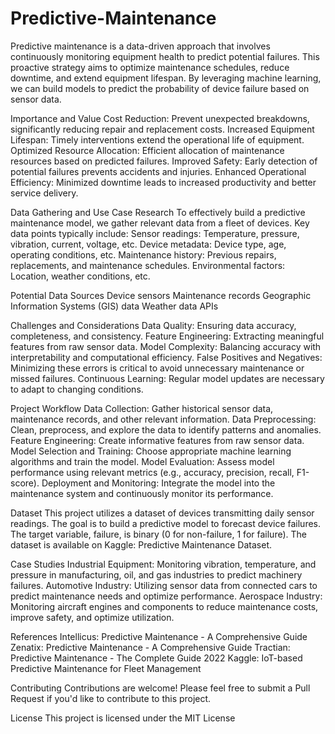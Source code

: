 # Predictive-Maintenance
Predictive maintenance is a data-driven approach that involves continuously monitoring equipment health to predict potential failures. This proactive strategy aims to optimize maintenance schedules, reduce downtime, and extend equipment lifespan. By leveraging machine learning, we can build models to predict the probability of device failure based on sensor data.

Importance and Value
Cost Reduction: Prevent unexpected breakdowns, significantly reducing repair and replacement costs.
Increased Equipment Lifespan: Timely interventions extend the operational life of equipment.
Optimized Resource Allocation: Efficient allocation of maintenance resources based on predicted failures.
Improved Safety: Early detection of potential failures prevents accidents and injuries.
Enhanced Operational Efficiency: Minimized downtime leads to increased productivity and better service delivery.

Data Gathering and Use Case Research
To effectively build a predictive maintenance model, we gather relevant data from a fleet of devices. Key data points typically include:
Sensor readings: Temperature, pressure, vibration, current, voltage, etc.
Device metadata: Device type, age, operating conditions, etc.
Maintenance history: Previous repairs, replacements, and maintenance schedules.
Environmental factors: Location, weather conditions, etc.

Potential Data Sources
Device sensors
Maintenance records
Geographic Information Systems (GIS) data
Weather data APIs

Challenges and Considerations
Data Quality: Ensuring data accuracy, completeness, and consistency.
Feature Engineering: Extracting meaningful features from raw sensor data.
Model Complexity: Balancing accuracy with interpretability and computational efficiency.
False Positives and Negatives: Minimizing these errors is critical to avoid unnecessary maintenance or missed failures.
Continuous Learning: Regular model updates are necessary to adapt to changing conditions.

Project Workflow
Data Collection: Gather historical sensor data, maintenance records, and other relevant information.
Data Preprocessing: Clean, preprocess, and explore the data to identify patterns and anomalies.
Feature Engineering: Create informative features from raw sensor data.
Model Selection and Training: Choose appropriate machine learning algorithms and train the model.
Model Evaluation: Assess model performance using relevant metrics (e.g., accuracy, precision, recall, F1-score).
Deployment and Monitoring: Integrate the model into the maintenance system and continuously monitor its performance.

Dataset
This project utilizes a dataset of devices transmitting daily sensor readings. The goal is to build a predictive model to forecast device failures. The target variable, failure, is binary (0 for non-failure, 1 for failure). The dataset is available on Kaggle: Predictive Maintenance Dataset.

Case Studies
Industrial Equipment: Monitoring vibration, temperature, and pressure in manufacturing, oil, and gas industries to predict machinery failures.
Automotive Industry: Utilizing sensor data from connected cars to predict maintenance needs and optimize performance.
Aerospace Industry: Monitoring aircraft engines and components to reduce maintenance costs, improve safety, and optimize utilization.

References
Intellicus: Predictive Maintenance - A Comprehensive Guide
Zenatix: Predictive Maintenance - A Comprehensive Guide
Tractian: Predictive Maintenance - The Complete Guide 2022
Kaggle: IoT-based Predictive Maintenance for Fleet Management

Contributing
Contributions are welcome! Please feel free to submit a Pull Request if you'd like to contribute to this project.

License
This project is licensed under the MIT License

